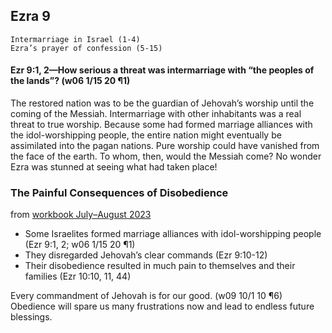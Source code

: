 ## Ezra 9

```
Intermarriage in Israel (1-4)
Ezra’s prayer of confession (5-15)
```

#### Ezr 9:1, 2—How serious a threat was intermarriage with “the peoples of the lands”? (w06 1/15 20 ¶1)

The restored nation was to be the guardian of Jehovah’s worship until the coming of the Messiah. Intermarriage with other inhabitants was a real threat to true worship. Because some had formed marriage alliances with the idol-worshipping people, the entire nation might eventually be assimilated into the pagan nations. Pure worship could have vanished from the face of the earth. To whom, then, would the Messiah come? No wonder Ezra was stunned at seeing what had taken place!

### The Painful Consequences of Disobedience

from [workbook July–August 2023](https://www.jw.org/en/library/jw-meeting-workbook/july-august-2023-mwb/Life-and-Ministry-Meeting-Schedule-for-July-17-23-2023/The-Painful-Consequences-of-Disobedience/)

- Some Israelites formed marriage alliances with idol-worshipping people (Ezr 9:1, 2; w06 1/15 20 ¶1)
- They disregarded Jehovah’s clear commands (Ezr 9:10-12)
- Their disobedience resulted in much pain to themselves and their families (Ezr 10:10, 11, 44)

Every commandment of Jehovah is for our good. (w09 10/1 10 ¶6) Obedience will spare us many frustrations now and lead to endless future blessings.

